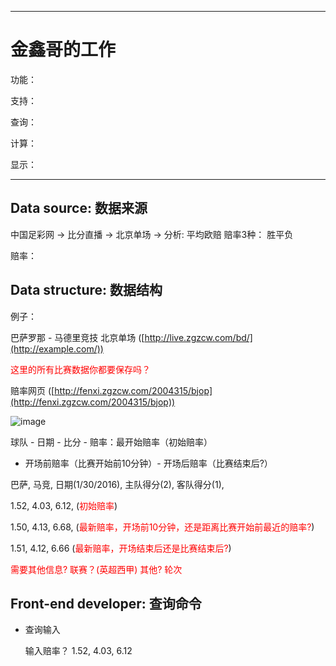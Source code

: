 ---------------------------------------------------
# 金鑫哥的工作

功能：

支持：

查询：

计算：

显示：

--------------------------------------------------

## Data source: 数据来源

中国足彩网 -> 比分直播 ->  北京单场 -> 分析: 平均欧赔 赔率3种： 胜平负

赔率：


## Data structure: 数据结构

例子：

巴萨罗那 - 马德里竞技 北京单场 ([http://live.zgzcw.com/bd/](http://example.com/))

<font color=red>这里的所有比赛数据你都要保存吗？</font>

赔率网页 ([http://fenxi.zgzcw.com/2004315/bjop](http://fenxi.zgzcw.com/2004315/bjop))

![image](file:///Users/zhengjiankang/Desktop/course/jin_xin/images/1.png)

球队 - 日期 - 比分 - 赔率：最开始赔率（初始赔率）
- 开场前赔率（比赛开始前10分钟）- 开场后赔率（比赛结束后?）
	
巴萨, 马竞, 日期(1/30/2016), 主队得分(2), 客队得分(1), 

1.52, 4.03, 6.12, (<font color=red>初始赔率</font>)

1.50, 4.13, 6.68, (<font color=red>最新赔率，开场前10分钟，还是距离比赛开始前最近的赔率?</font>)

1.51, 4.12, 6.66 (<font color=red>最新赔率，开场结束后还是比赛结束后?</font>)


<font color=red>需要其他信息? 联赛？(英超西甲) 其他? 轮次</font>


## Front-end developer: 查询命令

* 查询输入

	输入赔率？ 1.52, 4.03, 6.12 





<!-- 
----------------------------------------------------------
Code structure

* Front end
前端功能：支持查询

输入赔率    查询   


* Query data 
  能够自动查询搜集 数据库保存结果

  去重问题(time stamp?)

* Date structure

球队 - 日期 - 比分 - 
赔率：最开始赔率（初始赔率）
     开场前赔率（比赛开始前10分钟）  
     开场后赔率（比赛结束后）


* Database



------------------------
阶段2：
模串匹配查询
手动输入
x-1xx   {0301, 0302, 102....};

----------------------
其他：
横向 纵向  
英超比赛 对称结构
实时更新比赛 -->






